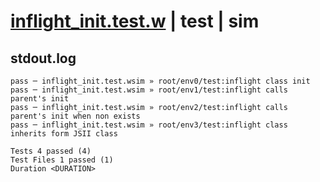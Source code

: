 # [inflight_init.test.w](../../../../../examples/tests/valid/inflight_init.test.w) | test | sim

## stdout.log
```log
pass ─ inflight_init.test.wsim » root/env0/test:inflight class init                         
pass ─ inflight_init.test.wsim » root/env1/test:inflight calls parent's init                
pass ─ inflight_init.test.wsim » root/env2/test:inflight calls parent's init when non exists
pass ─ inflight_init.test.wsim » root/env3/test:inflight class inherits form JSII class     
 
Tests 4 passed (4)
Test Files 1 passed (1)
Duration <DURATION>
```

